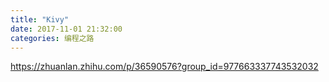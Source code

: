 ```yaml
---
title: "Kivy"
date: 2017-11-01 21:32:00
categories: 编程之路
---
```




https://zhuanlan.zhihu.com/p/36590576?group_id=977663337743532032